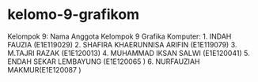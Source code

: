 # kelomo-9-grafikom
Kelompok 9: Nama Anggota Kelompok 9 Grafika Komputer: 1. INDAH FAUZIA (E1E119029) 2. SHAFIRA KHAERUNNISA ARIFIN (E1E119079) 3. M.TAJRI RAZAK (E1E120013) 4. MUHAMMAD IKSAN SALWI (E1E120041) 5. ENDAH SEKAR LEMBAYUNG (E1E120065 ) 6. NURFAUZIAH MAKMUR(E1E120087 )
